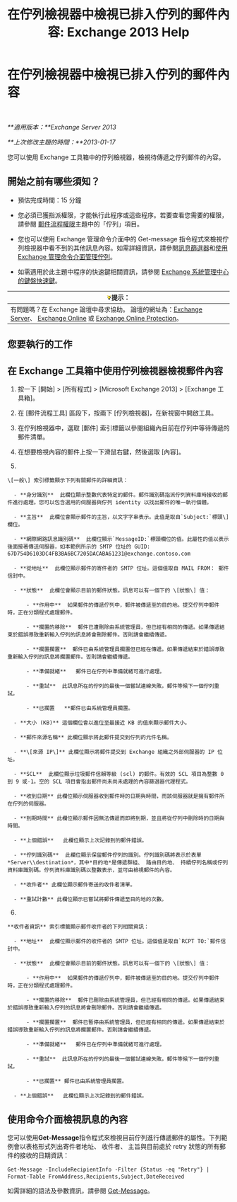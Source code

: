 ﻿---
title: '在佇列檢視器中檢視已排入佇列的郵件內容: Exchange 2013 Help'
TOCTitle: 在佇列檢視器中檢視已排入佇列的郵件內容
ms:assetid: 9d15d8b8-e061-4288-9354-df58e282fb6b
ms:mtpsurl: https://technet.microsoft.com/zh-tw/library/Bb123934(v=EXCHG.150)
ms:contentKeyID: 50473813
ms.date: 05/21/2018
mtps_version: v=EXCHG.150
f1_keywords:
- Microsoft.Exchange.Management.Edge.SystemManager.MessagePropertyPage
ms.translationtype: MT
---

# 在佇列檢視器中檢視已排入佇列的郵件內容

 

_**適用版本：**Exchange Server 2013_

_**上次修改主題的時間：**2013-01-17_

您可以使用 Exchange 工具箱中的佇列檢視器，檢視待傳遞之佇列郵件的內容。

## 開始之前有哪些須知？

  - 預估完成時間：15 分鐘

  - 您必須已獲指派權限，才能執行此程序或這些程序。若要查看您需要的權限，請參閱 [郵件流程權限](mail-flow-permissions-exchange-2013-help.md)主題中的「佇列」項目。

  - 您也可以使用 Exchange 管理命令介面中的 Get-message 指令程式來檢視佇列檢視器中看不到的其他訊息內容。如需詳細資訊，請參閱[訊息篩選器](message-filters-exchange-2013-help.md)和[使用 Exchange 管理命令介面管理佇列](use-the-exchange-management-shell-to-manage-queues-exchange-2013-help.md)。

  - 如需適用於此主題中程序的快速鍵相關資訊，請參閱 [Exchange 系統管理中心的鍵盤快速鍵](keyboard-shortcuts-in-the-exchange-admin-center-exchange-online-protection-help.md)。

<table>
<thead>
<tr class="header">
<th><img src="images/Bb124558.tip(EXCHG.150).gif" title="提示" alt="提示" />提示：</th>
</tr>
</thead>
<tbody>
<tr class="odd">
<td>有問題嗎？在 Exchange 論壇中尋求協助。 論壇的網址為：<a href="https://go.microsoft.com/fwlink/p/?linkid=60612">Exchange Server</a>、 <a href="https://go.microsoft.com/fwlink/p/?linkid=267542">Exchange Online</a> 或 <a href="https://go.microsoft.com/fwlink/p/?linkid=285351">Exchange Online Protection</a>。</td>
</tr>
</tbody>
</table>


## 您要執行的工作

## 在 Exchange 工具箱中使用佇列檢視器檢視郵件內容

1.  按一下 \[開始\] \> \[所有程式\] \> \[Microsoft Exchange 2013\] \> \[Exchange 工具箱\]。

2.  在 \[郵件流程工具\] 區段下，按兩下 \[佇列檢視器\]，在新視窗中開啟工具。

3.  在佇列檢視器中，選取 \[郵件\] 索引標籤以參閱組織內目前在佇列中等待傳遞的郵件清單。

4.  在想要檢視內容的郵件上按一下滑鼠右鍵，然後選取 \[內容\]。

5.  
    
    \[一般\] 索引標籤顯示下列有關郵件的詳細資訊：
    
      - **身分識別**  此欄位顯示整數代表特定的郵件。郵件識別碼指派佇列資料庫時接收的郵件進行處理。您可以包含選用的伺服器與佇列 identity 以找出郵件的唯一執行個體。
    
      - **主旨**  此欄位會顯示郵件的主旨，以文字字串表示。此值是取自`Subject:`標頭\] 欄位。
    
      - **網際網路訊息識別碼**  此欄位顯示`MessageID:`標頭欄位的值。此屬性的值以表示後面接著傳送伺服器，如本範例所示的 SMTP 位址的 GUID: 67D754D6103DC4FB3BA6BC7205DACABA61231@exchange.contoso.com
    
      - **從地址**  此欄位顯示郵件的寄件者的 SMTP 位址。這個值取自 MAIL FROM： 郵件信封中。
    
      - **狀態**  此欄位會顯示目前的郵件狀態。訊息可以有一個下的 \[狀態\] 值：
        
          - **作用中**  如果郵件的傳遞佇列中，郵件被傳遞至的目的地。提交佇列中郵件時，正在分類程式處理郵件。
        
          - **擱置的移除**  郵件已遭刪除由系統管理員，但已經有相同的傳遞。如果傳遞結束於錯誤導致重新輸入佇列的訊息將會刪除郵件。否則請會繼續傳遞。
        
          - **擱置擱置**  郵件已由系統管理員擱置但已經在傳遞。如果傳遞結束於錯誤導致重新輸入佇列的訊息將擱置郵件。否則請會繼續傳遞。
        
          - **準備就緒**   郵件已在佇列中準備就緒可進行處理。
        
          - **重試**  此訊息所在的佇列的最後一個嘗試連線失敗。郵件等候下一個佇列重試。
        
          - **已擱置   **郵件已由系統管理員擱置。
    
      - **大小 (KB)** 這個欄位會以進位至最接近 KB 的值來顯示郵件大小。
    
      - **郵件來源名稱** 此欄位顯示將此郵件提交到佇列的元件名稱。
    
      - **\[來源 IP\]** 此欄位顯示將郵件提交到 Exchange 組織之外部伺服器的 IP 位址。
    
      - **SCL**  此欄位顯示垃圾郵件信賴等級 (scl) 的郵件。有效的 SCL 項目為整數 0 到 9 或-1。空的 SCL 項目會指出郵件尚未尚未處理的內容篩選器代理程式。
    
      - **收到日期** 此欄位顯示伺服器收到郵件時的日期與時間，而該伺服器就是擁有郵件所在佇列的伺服器。
    
      - **到期時間** 此欄位顯示郵件因無法傳遞而即將到期，並且將從佇列中刪除時的日期與時間。
    
      - **上個錯誤**   此欄位顯示上次記錄到的郵件錯誤。
    
      - **佇列識別碼**  此欄位顯示保留郵件佇列的識別。佇列識別碼將表示於表單*Server\\destination*，其中*目的地*是傳遞群組、 路由目的地、 持續佇列名稱或佇列資料庫識別碼。佇列資料庫識別碼以整數表示，並可由檢視郵件的內容。
    
      - **收件者** 此欄位顯示郵件寄送的收件者清單。
    
      - **重試計數** 此欄位顯示已嘗試將郵件傳遞至目的地的次數。

6.  
    
    **收件者資訊** 索引標籤顯示郵件收件者的下列相關資訊：
    
      - **地址**  此欄位顯示郵件的收件者的 SMTP 位址。這個值是取自`RCPT TO:`郵件信封中。
    
      - **狀態**  此欄位會顯示目前的郵件狀態。訊息可以有一個下的 \[狀態\] 值：
        
          - **作用中**  如果郵件的傳遞佇列中，郵件被傳遞至的目的地。提交佇列中郵件時，正在分類程式處理郵件。
        
          - **擱置的移除**  郵件已刪除由系統管理員，但已經有相同的傳遞。如果傳遞結束於錯誤導致重新輸入佇列的訊息將會刪除郵件。否則請會繼續傳遞。
        
          - **擱置擱置**  郵件已暫停由系統管理員，但已經有相同的傳遞。如果傳遞結束於錯誤導致重新輸入佇列的訊息將擱置郵件。否則請會繼續傳遞。
        
          - **準備就緒**   郵件已在佇列中準備就緒可進行處理。
        
          - **重試**  此訊息所在的佇列的最後一個嘗試連線失敗。郵件等候下一個佇列重試。
        
          - **已擱置** 郵件已由系統管理員擱置。
    
      - **上個錯誤**   此欄位顯示上次記錄到的郵件錯誤。

## 使用命令介面檢視訊息的內容

您可以使用**Get-Message**指令程式來檢視目前佇列進行傳遞郵件的屬性。下列範例會以表格形式列出寄件者地址、 收件者、 主旨與目前處於 retry 狀態的所有郵件的接收的日期資訊：

    Get-Message -IncludeRecipientInfo -Filter {Status -eq "Retry"} | Format-Table FromAddress,Recipients,Subject,DateReceived

如需詳細的語法及參數資訊，請參閱 [Get-Message](https://technet.microsoft.com/zh-tw/library/bb124738\(v=exchg.150\))。


